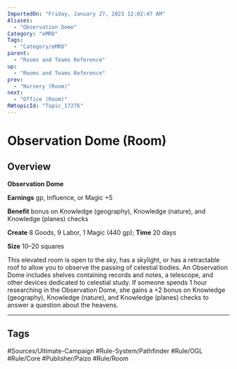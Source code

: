 ```yaml
---
ImportedOn: "Friday, January 27, 2023 12:02:47 AM"
Aliases:
  - "Observation Dome"
Category: "eMRD"
Tags:
  - "Category/eMRD"
parent:
  - "Rooms and Teams Reference"
up:
  - "Rooms and Teams Reference"
prev:
  - "Nursery (Room)"
next:
  - "Office (Room)"
RWtopicId: "Topic_17276"
---
```

# Observation Dome (Room)
## Overview
**Observation Dome**

**Earnings** gp, Influence, or Magic +5 

**Benefit** bonus on Knowledge (geography), Knowledge (nature), and Knowledge (planes) checks 

**Create** 8 Goods, 9 Labor, 1 Magic (440 gp); **Time** 20 days 

**Size** 10–20 squares 

This elevated room is open to the sky, has a skylight, or has a retractable roof to allow you to observe the passing of celestial bodies. An Observation Dome includes shelves containing records and notes, a telescope, and other devices dedicated to celestial study. If someone spends 1 hour researching in the Observation Dome, she gains a +2 bonus on Knowledge (geography), Knowledge (nature), and Knowledge (planes) checks to answer a question about the heavens.


---
## Tags
#Sources/Ultimate-Campaign #Rule-System/Pathfinder #Rule/OGL #Rule/Core #Publisher/Paizo #Rule/Room

